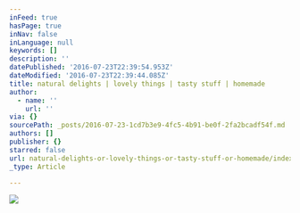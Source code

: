 ```yaml
---
inFeed: true
hasPage: true
inNav: false
inLanguage: null
keywords: []
description: ''
datePublished: '2016-07-23T22:39:54.953Z'
dateModified: '2016-07-23T22:39:44.085Z'
title: natural delights | lovely things | tasty stuff | homemade
author:
  - name: ''
    url: ''
via: {}
sourcePath: _posts/2016-07-23-1cd7b3e9-4fc5-4b91-be0f-2fa2bcadf54f.md
authors: []
publisher: {}
starred: false
url: natural-delights-or-lovely-things-or-tasty-stuff-or-homemade/index.html
_type: Article

---
```

![](https://the-grid-user-content.s3-us-west-2.amazonaws.com/e8ce1c18-dd63-4c8c-b36f-19266f39621a.jpg)